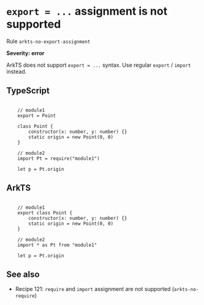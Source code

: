 #  ``export = ...`` assignment is not supported

Rule ``arkts-no-export-assignment``

**Severity: error**

ArkTS does not support ``export = ...`` syntax.
Use regular ``export`` / ``import`` instead.


## TypeScript


```

    // module1
    export = Point

    class Point {
        constructor(x: number, y: number) {}
        static origin = new Point(0, 0)
    }

    // module2
    import Pt = require("module1")

    let p = Pt.origin

```

## ArkTS


```

    // module1
    export class Point {
        constructor(x: number, y: number) {}
        static origin = new Point(0, 0)
    }

    // module2
    import * as Pt from "module1"

    let p = Pt.origin

```

## See also

- Recipe 121:  ``require`` and ``import`` assignment are not supported (``arkts-no-require``)

